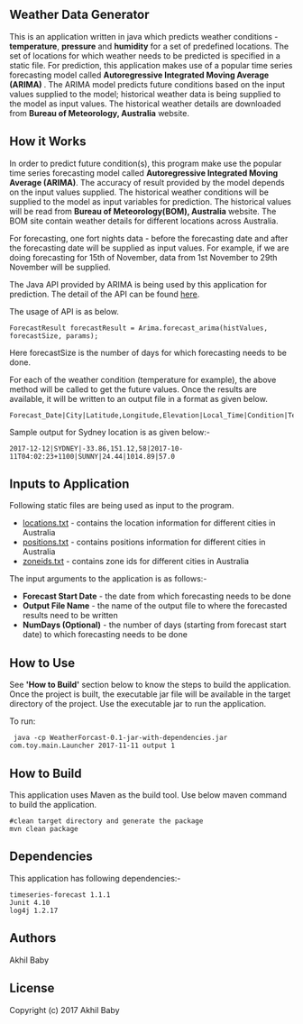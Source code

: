 ## Weather Data Generator
  This is an application written in java which predicts weather conditions - <b>temperature</b>, <b>pressure</b> and <b>humidity</b> for a set of predefined locations. The set of locations for which weather needs to be predicted is specified in a static file. For prediction, this application makes use of a popular time series forecasting model called <b>Autoregressive Integrated Moving Average (ARIMA) </b>. The ARIMA model predicts future conditions based on the input values supplied to the model; historical weather data is being supplied to the model as input values. The historical weather details are downloaded from <b>Bureau of Meteorology, Australia</b> website. 
  
## How it Works
  In order to predict future condition(s), this program make use the popular time series forecasting model called <b>Autoregressive Integrated Moving Average (ARIMA)</b>. The accuracy of result provided by the model depends on the input values supplied. The historical weather conditions will be supplied to the model as input variables for prediction. The historical values will be read from <b> Bureau of Meteorology(BOM), Australia</b> website. The BOM site contain weather details for different locations across Australia.
  
  For forecasting, one fort nights data - before the forecasting date and after the forecasting date will be supplied as input values. For example, if we are doing forecasting for 15th of November, data from 1st November to 29th November will be supplied.  
  
  The Java API provided by ARIMA is being used by this application for prediction. The detail of the API can be found [here](https://github.com/Workday/timeseries-forecast). 
  
  The usage of API is as below. 
  ```
  ForecastResult forecastResult = Arima.forecast_arima(histValues, forecastSize, params);
  ```
  Here forecastSize is the number of days for which forecasting needs to be done. 
   
  
  For each of the weather condition (temperature for example), the above method will be called to get the future values. Once the results are available, it will be written to an output file in a format as given below. 
  
  ```
  Forecast_Date|City|Latitude,Longitude,Elevation|Local_Time|Condition|Temperature|Pressure|Relative_Humidity
  
  ```
  
  Sample output for Sydney location is as given below:-
  
  ```
  2017-12-12|SYDNEY|-33.86,151.12,58|2017-10-11T04:02:23+1100|SUNNY|24.44|1014.89|57.0
  ```
  
## Inputs to Application
  Following static files are being used as input to the program.
  - [locations.txt](https://github.com/AkhilBaby123/WeatherDataGenerator/tree/develop/src/main/resources/locations.txt) - contains the location information for different cities in Australia
  - [positions.txt](https://github.com/AkhilBaby123/WeatherDataGenerator/tree/develop/src/main/resources/positions.txt) - contains positions information for different cities in Australia
  - [zoneids.txt](https://github.com/AkhilBaby123/WeatherDataGenerator/tree/develop/src/main/resources/zoneids.txt) - contains zone ids for different cities in Australia
  
  The input arguments to the application is as follows:- 
  
  - <b>Forecast Start Date</b> - the date from which forecasting needs to be done
  - <b>Output File Name</b> - the name of the output file to where the forecasted results need to be written
  - <b>NumDays (Optional)</b> - the number of days (starting from forecast start date) to which forecasting needs to be done

## How to Use
   See <b>'How to Build'</b> section below to know the steps to build the application. Once the project is built, the executable jar file will be available in the target directory of the project. Use the executable jar to run the application.
   
   To run:
   ```
    java -cp WeatherForcast-0.1-jar-with-dependencies.jar com.toy.main.Launcher 2017-11-11 output 1
   ```
   
## How to Build
  This application uses Maven as the build tool. Use below maven command to build the application.
  ```
  #clean target directory and generate the package 
  mvn clean package
  ```

## Dependencies
  This application has following dependencies:-
  
    timeseries-forecast 1.1.1
    Junit 4.10
    log4j 1.2.17
 
## Authors
   Akhil Baby
     
## License
   Copyright (c) 2017 Akhil Baby




  

  
